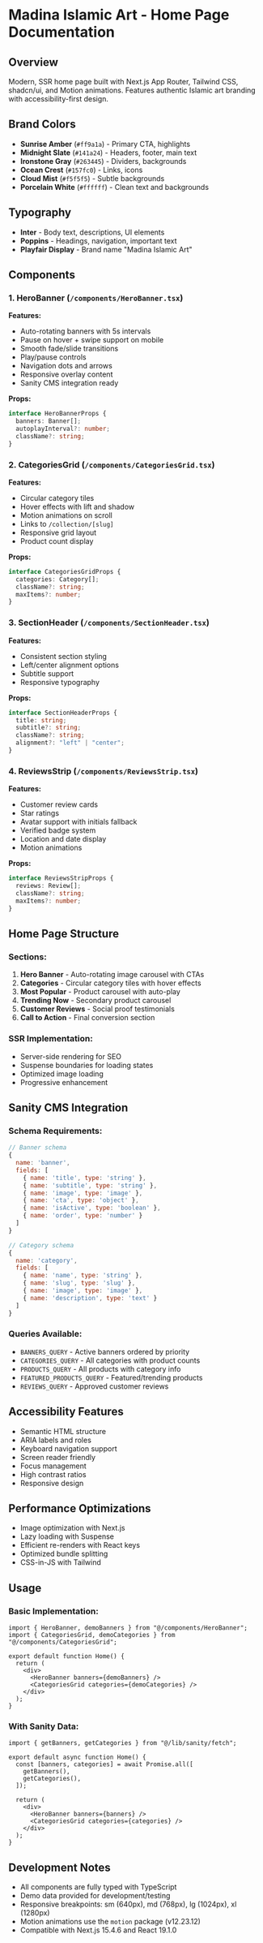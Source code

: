 # Madina Islamic Art - Home Page Documentation

## Overview

Modern, SSR home page built with Next.js App Router, Tailwind CSS, shadcn/ui, and Motion animations. Features authentic Islamic art branding with accessibility-first design.

## Brand Colors

- **Sunrise Amber** (`#ff9a1a`) - Primary CTA, highlights
- **Midnight Slate** (`#141a24`) - Headers, footer, main text
- **Ironstone Gray** (`#263445`) - Dividers, backgrounds
- **Ocean Crest** (`#157fc0`) - Links, icons
- **Cloud Mist** (`#f5f5f5`) - Subtle backgrounds
- **Porcelain White** (`#ffffff`) - Clean text and backgrounds

## Typography

- **Inter** - Body text, descriptions, UI elements
- **Poppins** - Headings, navigation, important text
- **Playfair Display** - Brand name "Madina Islamic Art"

## Components

### 1. HeroBanner (`/components/HeroBanner.tsx`)

**Features:**

- Auto-rotating banners with 5s intervals
- Pause on hover + swipe support on mobile
- Smooth fade/slide transitions
- Play/pause controls
- Navigation dots and arrows
- Responsive overlay content
- Sanity CMS integration ready

**Props:**

```typescript
interface HeroBannerProps {
  banners: Banner[];
  autoplayInterval?: number;
  className?: string;
}
```

### 2. CategoriesGrid (`/components/CategoriesGrid.tsx`)

**Features:**

- Circular category tiles
- Hover effects with lift and shadow
- Motion animations on scroll
- Links to `/collection/[slug]`
- Responsive grid layout
- Product count display

**Props:**

```typescript
interface CategoriesGridProps {
  categories: Category[];
  className?: string;
  maxItems?: number;
}
```

### 3. SectionHeader (`/components/SectionHeader.tsx`)

**Features:**

- Consistent section styling
- Left/center alignment options
- Subtitle support
- Responsive typography

**Props:**

```typescript
interface SectionHeaderProps {
  title: string;
  subtitle?: string;
  className?: string;
  alignment?: "left" | "center";
}
```

### 4. ReviewsStrip (`/components/ReviewsStrip.tsx`)

**Features:**

- Customer review cards
- Star ratings
- Avatar support with initials fallback
- Verified badge system
- Location and date display
- Motion animations

**Props:**

```typescript
interface ReviewsStripProps {
  reviews: Review[];
  className?: string;
  maxItems?: number;
}
```

## Home Page Structure

### Sections:

1. **Hero Banner** - Auto-rotating image carousel with CTAs
2. **Categories** - Circular category tiles with hover effects
3. **Most Popular** - Product carousel with auto-play
4. **Trending Now** - Secondary product carousel
5. **Customer Reviews** - Social proof testimonials
6. **Call to Action** - Final conversion section

### SSR Implementation:

- Server-side rendering for SEO
- Suspense boundaries for loading states
- Optimized image loading
- Progressive enhancement

## Sanity CMS Integration

### Schema Requirements:

```javascript
// Banner schema
{
  name: 'banner',
  fields: [
    { name: 'title', type: 'string' },
    { name: 'subtitle', type: 'string' },
    { name: 'image', type: 'image' },
    { name: 'cta', type: 'object' },
    { name: 'isActive', type: 'boolean' },
    { name: 'order', type: 'number' }
  ]
}

// Category schema
{
  name: 'category',
  fields: [
    { name: 'name', type: 'string' },
    { name: 'slug', type: 'slug' },
    { name: 'image', type: 'image' },
    { name: 'description', type: 'text' }
  ]
}
```

### Queries Available:

- `BANNERS_QUERY` - Active banners ordered by priority
- `CATEGORIES_QUERY` - All categories with product counts
- `PRODUCTS_QUERY` - All products with category info
- `FEATURED_PRODUCTS_QUERY` - Featured/trending products
- `REVIEWS_QUERY` - Approved customer reviews

## Accessibility Features

- Semantic HTML structure
- ARIA labels and roles
- Keyboard navigation support
- Screen reader friendly
- Focus management
- High contrast ratios
- Responsive design

## Performance Optimizations

- Image optimization with Next.js
- Lazy loading with Suspense
- Efficient re-renders with React keys
- Optimized bundle splitting
- CSS-in-JS with Tailwind

## Usage

### Basic Implementation:

```tsx
import { HeroBanner, demoBanners } from "@/components/HeroBanner";
import { CategoriesGrid, demoCategories } from "@/components/CategoriesGrid";

export default function Home() {
  return (
    <div>
      <HeroBanner banners={demoBanners} />
      <CategoriesGrid categories={demoCategories} />
    </div>
  );
}
```

### With Sanity Data:

```tsx
import { getBanners, getCategories } from "@/lib/sanity/fetch";

export default async function Home() {
  const [banners, categories] = await Promise.all([
    getBanners(),
    getCategories(),
  ]);

  return (
    <div>
      <HeroBanner banners={banners} />
      <CategoriesGrid categories={categories} />
    </div>
  );
}
```

## Development Notes

- All components are fully typed with TypeScript
- Demo data provided for development/testing
- Responsive breakpoints: sm (640px), md (768px), lg (1024px), xl (1280px)
- Motion animations use the `motion` package (v12.23.12)
- Compatible with Next.js 15.4.6 and React 19.1.0
